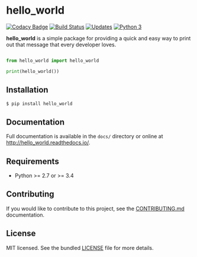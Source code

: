 # hello_world

[![Codacy Badge](https://api.codacy.com/project/badge/Grade/a73a4e56be6f4743a816e914075470bc)](https://app.codacy.com/manual/jeansaad/hello_world?utm_source=github.com&utm_medium=referral&utm_content=jeansaad/hello_world&utm_campaign=Badge_Grade_Dashboard)
[![Build Status](https://travis-ci.org/jeansaad/hello_world.svg)](https://travis-ci.org/jeansaad/hello_world) [![Updates](https://pyup.io/repos/github/jeansaad/hello_world/shield.svg)](https://pyup.io/repos/github/jeansaad/hello_world/) [![Python 3](https://pyup.io/repos/github/jeansaad/hello_world/python-3-shield.svg)](https://pyup.io/repos/github/jeansaad/hello_world/)

**hello_world** is a simple package for providing a quick and easy way
to print out that message that every developer loves.

```python

from hello_world import hello_world

print(hello_world())
```

## Installation


```bash
$ pip install hello_world
```

## Documentation

Full documentation is available in the `docs/` directory or online at
http://hello_world.readthedocs.io/.


## Requirements

- Python >= 2.7 or >= 3.4

## Contributing

If you would like to contribute to this project, see the
[CONTRIBUTING.md](CONTRIBUTING.md) documentation.

## License

MIT licensed. See the bundled [LICENSE](LICENSE) file for more details.
